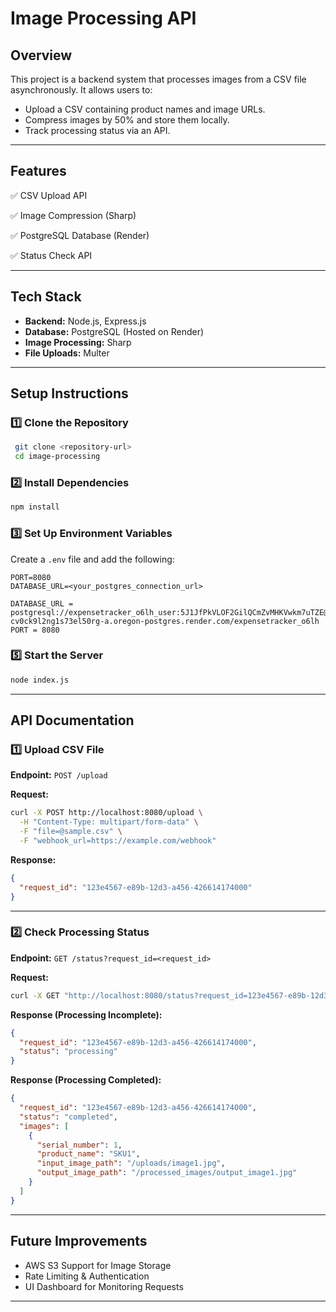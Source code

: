 # Image Processing API

## Overview
This project is a backend system that processes images from a CSV file asynchronously. It allows users to:
- Upload a CSV containing product names and image URLs.
- Compress images by 50% and store them locally.
- Track processing status via an API.

---

## Features
✅ CSV Upload API

✅ Image Compression (Sharp)

✅ PostgreSQL Database (Render)

✅ Status Check API

---

## Tech Stack
- **Backend:** Node.js, Express.js
- **Database:** PostgreSQL (Hosted on Render)
- **Image Processing:** Sharp
- **File Uploads:** Multer

---

## Setup Instructions

### 1️⃣ Clone the Repository
```sh
 git clone <repository-url>
 cd image-processing
```

### 2️⃣ Install Dependencies
```sh
npm install
```

### 3️⃣ Set Up Environment Variables
Create a `.env` file and add the following:
```env
PORT=8080
DATABASE_URL=<your_postgres_connection_url>
```
```env testing porpose
DATABASE_URL = postgresql://expensetracker_o6lh_user:5J1JfPkVLOF2GilQCmZvMHKVwkm7uTZE@dpg-cv0ck9l2ng1s73el50rg-a.oregon-postgres.render.com/expensetracker_o6lh
PORT = 8080
```


### 5️⃣ Start the Server
```sh
node index.js
```

---

## API Documentation

### **1️⃣ Upload CSV File**
**Endpoint:** `POST /upload`

**Request:**
```sh
curl -X POST http://localhost:8080/upload \
  -H "Content-Type: multipart/form-data" \
  -F "file=@sample.csv" \
  -F "webhook_url=https://example.com/webhook"
```

**Response:**
```json
{
  "request_id": "123e4567-e89b-12d3-a456-426614174000"
}
```

---

### **2️⃣ Check Processing Status**
**Endpoint:** `GET /status?request_id=<request_id>`

**Request:**
```sh
curl -X GET "http://localhost:8080/status?request_id=123e4567-e89b-12d3-a456-426614174000"
```

**Response (Processing Incomplete):**
```json
{
  "request_id": "123e4567-e89b-12d3-a456-426614174000",
  "status": "processing"
}
```

**Response (Processing Completed):**
```json
{
  "request_id": "123e4567-e89b-12d3-a456-426614174000",
  "status": "completed",
  "images": [
    {
      "serial_number": 1,
      "product_name": "SKU1",
      "input_image_path": "/uploads/image1.jpg",
      "output_image_path": "/processed_images/output_image1.jpg"
    }
  ]
}
```

---

## Future Improvements
- AWS S3 Support for Image Storage
- Rate Limiting & Authentication
- UI Dashboard for Monitoring Requests

---




